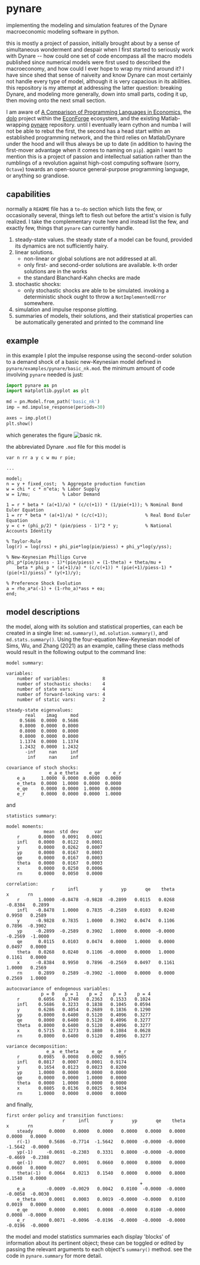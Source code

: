# pynare

implementing the modeling and simulation features of the Dynare macroeconomic
modeling software in python.

this is mostly a project of passion, initially brought about by a sense of simultaneous
wonderment and despair when I first started to seriously work with Dynare -- how could
one set of code encompass all the macro models published since numerical models were first 
used to described the macroeconomy, and how could I ever hope to wrap my mind around it?
I have since shed that sense of naiveity and know Dynare can most certainly not handle
every type of model, although it is very capacious in its abilities. this repository is
my attempt at addressing the latter question: breaking Dynare, and modeling more
generally, down into small parts, coding it up, then moving onto the next small section.

I am aware of [A Comparison of Programming Languages in
Economics](https://www.nber.org/system/files/working_papers/w20263/w20263.pdf), the
[dolo](https://www.econforge.org/dolo.py/) project within the
[EconForge](https://www.econforge.org/) ecosystem, and the existing Matlab-wrapping
[pynare](https://github.com/gboehl/pynare) repository. until I eventually learn
cython and numba  I will not be able to rebut the first, the second has a head start
within an established programming network, and the third relies on Matlab/Dynare under the
hood and will thus always be up to date (in addition to having the first-mover advantage
when it comes to naming on `pip`). again I want to mention this is a project of passion
and intellectual satiation  rather than the rumblings of a revolution against high-cost
computing software (sorry, `Octave`) towards an open-source general-purpose programming
language, or anything so grandiose.


## capabilities

normally a `README` file has a `to-do` section which lists the few, or occasionally
several, things left to flesh out before the artist's vision is fully realized. I take
the complementary route here and instead list the few, and exactly few, things that
`pynare` can currently handle.
1. steady-state values. the steady state of a model can be found, provided its
dynamics are not sufficiently hairy.
2. linear solutions.
	- non-linear or global solutions are not addressed at all.
	- only first- and second-order solutions are available. k-th order solutions
are in the works
	- the standard Blanchard-Kahn checks are made
3. stochastic shocks:
	- only stochastic shocks are able to be simulated. invoking a deterministic
shock ought to throw a `NotImplementedError` somewhere.
4. simulation and impulse response plotting.
5. summaries of models, their solutions, and their statistical properties can be
automatically generated and printed to the command line


## example

in this example I plot the impulse response using the second-order solution to a
demand shock of a basic new-Keynesian model defined in
`pynare/examples/pynare/basic_nk.mod`. the minimum amount of code involving `pynare`
needed is just:
```python
import pynare as pn
import matplotlib.pyplot as plt

md = pn.Model.from_path('basic_nk')
imp = md.impulse_response(periods=30)

axes = imp.plot()
plt.show()
```
which generates the figure
![basic nk](https://github.com/loganhotz/pynare-dev/blob/main/readme_figs/basic_nk_impulse.png).

the abbreviated Dynare `.mod` file for this model is 
```
var n rr a y c w mu r pie;

...

model;
n = y + fixed_cost;  % Aggregate production function
w = chi * c * n^eta; % Labor Supply
w = 1/mu;            % Labor Demand

1 = r * beta * (a(+1)/a) * (c/c(+1)) * (1/pie(+1)); % Nominal Bond Euler Equation
1 = rr * beta * (a(+1)/a) * (c/c(+1));              % Real Bond Euler Equation
y = c + (phi_p/2) * (pie/piess - 1)^2 * y;          % National Accounts Identity

% Taylor-Rule
log(r) = log(rss) + phi_pie*log(pie/piess) + phi_y*log(y/yss);

% New-Keynesian Phillips Curve
phi_p*(pie/piess - 1)*(pie/piess) = (1-theta) + theta/mu + 
	beta * phi_p * (a(+1)/a) * (c/c(+1)) * (pie(+1)/piess-1) * (pie(+1)/piess) * (y(+1)/y);

% Preference Shock Evolution
a = rho_a*a(-1) + (1-rho_a)*ass + ea;
end;
```

## model descriptions
the model, along with its solution and statistical properties, can each be created in
a single line: `md.summary()`, `md.solution.summary()`, and `md.stats.summary()`. Using
the four-equation New-Keynesian model of Sims, Wu, and Zhang (2021) as an example,
calling these class methods would result in the following output to the command line:
```
model summary:

variables:
    number of variables:            8
    number of stochastic shocks:    4
    number of state vars:           4
    number of forward-looking vars: 4
    number of static vars:          2

steady-state eigenvalues:
       real    imag     mod
     0.5686  0.0000  0.5686
     0.8000  0.0000  0.8000
     0.8000  0.0000  0.8000
     0.8000  0.0000  0.8000
     1.1374  0.0000  1.1374
     1.2432  0.0000  1.2432
       -inf     nan     inf
        inf     nan     inf

covariance of stoch shocks:
                e_a e_theta    e_qe     e_r
    e_a      1.0000  0.0000  0.0000  0.0000
    e_theta  0.0000  1.0000  0.0000  0.0000
    e_qe     0.0000  0.0000  1.0000  0.0000
    e_r      0.0000  0.0000  0.0000  1.0000
```
and
```
statistics summary:

model moments:
              mean  std dev      var
    r       0.0000   0.0091   0.0001
    infl    0.0000   0.0122   0.0001
    y       0.0000   0.0262   0.0007
    yp      0.0000   0.0167   0.0003
    qe      0.0000   0.0167   0.0003
    theta   0.0000   0.0167   0.0003
    x       0.0000   0.0250   0.0006
    rn      0.0000   0.0050   0.0000

correlation:
                 r     infl        y       yp       qe    theta        x       rn
    r       1.0000  -0.8478  -0.9828  -0.2899   0.0115   0.0268  -0.8384   0.2899
    infl   -0.8478   1.0000   0.7835  -0.2589   0.0103   0.0240   0.9950   0.2589
    y      -0.9828   0.7835   1.0000   0.3902   0.0474   0.1106   0.7896  -0.3902
    yp     -0.2899  -0.2589   0.3902   1.0000   0.0000  -0.0000  -0.2569  -1.0000
    qe      0.0115   0.0103   0.0474   0.0000   1.0000   0.0000   0.0497   0.0000
    theta   0.0268   0.0240   0.1106  -0.0000   0.0000   1.0000   0.1161   0.0000
    x      -0.8384   0.9950   0.7896  -0.2569   0.0497   0.1161   1.0000   0.2569
    rn      0.2899   0.2589  -0.3902  -1.0000   0.0000   0.0000   0.2569   1.0000

autocovariance of endogenous variables:
             p = 0    p = 1    p = 2    p = 3    p = 4
    r       0.6056   0.3740   0.2363   0.1533   0.1024
    infl    0.5686   0.3233   0.1838   0.1045   0.0594
    y       0.6286   0.4054   0.2689   0.1836   0.1290
    yp      0.8000   0.6400   0.5120   0.4096   0.3277
    qe      0.8000   0.6400   0.5120   0.4096   0.3277
    theta   0.8000   0.6400   0.5120   0.4096   0.3277
    x       0.5715   0.3273   0.1880   0.1084   0.0628
    rn      0.8000   0.6400   0.5120   0.4096   0.3277

variance decomposition:
               e_a  e_theta     e_qe      e_r
    r       0.0985   0.0008   0.0002   0.9005
    infl    0.0817   0.0007   0.0001   0.9174
    y       0.1654   0.0123   0.0023   0.8200
    yp      1.0000   0.0000   0.0000   0.0000
    qe      0.0000   0.0000   1.0000   0.0000
    theta   0.0000   1.0000   0.0000   0.0000
    x       0.0805   0.0136   0.0025   0.9034
    rn      1.0000   0.0000   0.0000   0.0000
```
and finally,
```
first order policy and transition functions:
                     r     infl        y       yp       qe    theta        x       rn
    steady      0.0000   0.0000   0.0000   0.0000   0.0000   0.0000   0.0000   0.0000
    r(-1)       0.5686  -0.7714  -1.5642   0.0000  -0.0000  -0.0000  -1.5642  -0.0000
    yp(-1)     -0.0691  -0.2303   0.3331   0.8000  -0.0000  -0.0000  -0.4669  -0.2388
    qe(-1)      0.0027   0.0091   0.0660   0.0000   0.8000   0.0000   0.0660   0.0000
    theta(-1)   0.0064   0.0213   0.1540   0.0000   0.0000   0.8000   0.1540   0.0000
                                                  +
    e_a        -0.0009  -0.0029   0.0042   0.0100  -0.0000  -0.0000  -0.0058  -0.0030
    e_theta     0.0001   0.0003   0.0019  -0.0000  -0.0000   0.0100   0.0019   0.0000
    e_qe        0.0000   0.0001   0.0008  -0.0000   0.0100  -0.0000   0.0008  -0.0000
    e_r         0.0071  -0.0096  -0.0196  -0.0000  -0.0000  -0.0000  -0.0196  -0.0000
```

the model and model statistics summaries each display 'blocks' of information about
its pertinent object; these can be toggled or edited by passing the relevant arguments
to each object's `summary()` method. see the code in `pynare.summary` for more detail.
